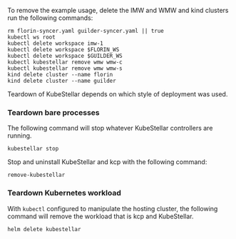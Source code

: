 <!--example1-teardown-start-->
To remove the example usage, delete the IMW and WMW and kind clusters run the following commands:

``` {.bash}
rm florin-syncer.yaml guilder-syncer.yaml || true
kubectl ws root
kubectl delete workspace imw-1
kubectl delete workspace $FLORIN_WS
kubectl delete workspace $GUILDER_WS
kubectl kubestellar remove wmw wmw-c
kubectl kubestellar remove wmw wmw-s
kind delete cluster --name florin
kind delete cluster --name guilder
```

Teardown of KubeStellar depends on which style of deployment was used.

### Teardown bare processes

The following command will stop whatever KubeStellar controllers are running.

``` {.bash}
kubestellar stop
```

Stop and uninstall KubeStellar and kcp with the following command:

``` {.bash}
remove-kubestellar
```

### Teardown Kubernetes workload

With `kubectl` configured to manipulate the hosting cluster, the following command will remove the workload that is kcp and KubeStellar.

``` {.bash}
helm delete kubestellar
```

<!--example1-teardown-end-->
